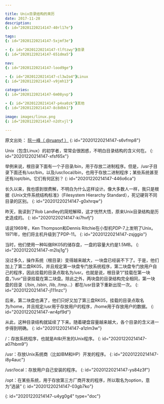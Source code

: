 ```yaml
---

title: Unix目录结构的来历
date: 2017-11-28
description:
{: id="20201220214147-40rl17e"}

tags:
{: id="20201220214147-5xjmf3e"}

- {: id="20201220214147-tlftzwy"}目录
{: id="20201220214147-651dma5"}

nav:
{: id="20201220214147-lood9ge"}

- {: id="20201220214147-cl3w2o4"}Linux
{: id="20201220214147-v9jmh13"}

categories:
{: id="20201220214147-6m08yvp"}

- {: id="20201220214147-p4xa0zk"}其他
{: id="20201220214147-8c8dbk1"}

image: images/linux.png
{: id="20201220214147-n2dtvjl"}

---
```


原文出处： [阮一峰（ @ruanyf ）](http://www.ruanyifeng.com/blog/2012/02/a_history_of_unix_directory_structure.html)
{: id="20201220214147-s6vfmp8"}

Unix（包含Linux）的初学者，常常会很困惑，不明白目录结构的含义何在。
{: id="20201220214147-xfsf65x"}

举例来说，根目录下面有一个子目录/bin，用于存放二进制程序。但是，/usr子目录下面还有/usr/bin，以及/usr/local/bin，也用于存放二进制程序；某些系统甚至还有/opt/bin。它们有何区别？
{: id="20201220214147-446o6ca"}

长久以来，我也感到很费解，不明白为什么这样设计。像大多数人一样，我只是根据《Unix文件系统结构标准》（Filesystem Hierarchy Standard），死记硬背不同目录的区别。
{: id="20201220214147-g0xhrqw"}

昨天，我读到了Rob Landley的简短解释，这才恍然大悟，原来Unix目录结构是历史造成的。
{: id="20201220214147-ki7hvfj"}

话说1969年，Ken Thompson和Dennis Ritchie在小型机PDP-7上发明了Unix。1971年，他们将主机升级到了PDP-11。
{: id="20201220214147-zsjggio"}

当时，他们使用一种叫做RK05的储存盘，一盘的容量大约是1.5MB。
{: id="20201220214147-m2lsj1g"}

没过多久，操作系统（根目录）变得越来越大，一块盘已经装不下了。于是，他们加上了第二盘RK05，并且规定第一块盘专门放系统程序，第二块盘专门放用户自己的程序，因此挂载的目录点取名为/usr。也就是说，根目录”/”挂载在第一块盘，”/usr”目录挂载在第二块盘。除此之外，两块盘的目录结构完全相同，第一块盘的目录（/bin, /sbin, /lib, /tmp…）都在/usr目录下重新出现一次。
{: id="20201220214147-j111nzc"}

后来，第二块盘也满了，他们只好又加了第三盘RK05，挂载的目录点取名为/home，并且规定/usr用于存放用户的程序，/home用于存放用户的数据。
{: id="20201220214147-wr4pf9d"}

从此，这种目录结构就延续了下来。随着硬盘容量越来越大，各个目录的含义进一步得到明确。
{: id="20201220214147-a1zlm3w"}

/：存放系统程序，也就是At&t开发的Unix程序。
{: id="20201220214147-a07hbm9"}

/usr：存放Unix系统商（比如IBM和HP）开发的程序。
{: id="20201220214147-i8y4auc"}

/usr/local：存放用户自己安装的程序。
{: id="20201220214147-ys84z3f"}

/opt：在某些系统，用于存放第三方厂商开发的程序，所以取名为option，意为”选装”
{: id="20201220214147-03gb7ko"}


{: id="20201220214147-u4yg0g4" type="doc"}
